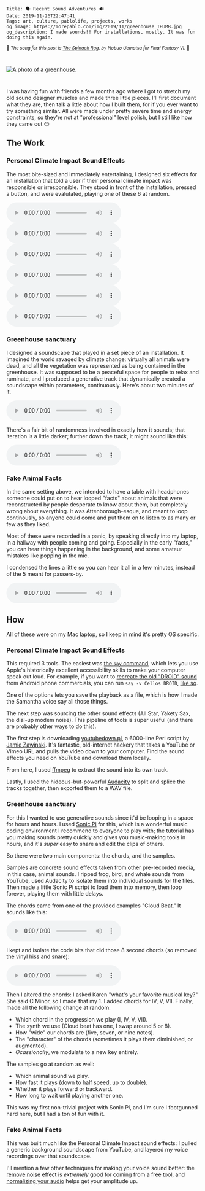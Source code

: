     Title: 🗣 Recent Sound Adventures 🔊
    Date: 2019-11-26T22:47:41
    Tags: art, culture, pablolife, projects, works
    og_image: https://morepablo.com/img/2019/11/greenhouse_THUMB.jpg
    og_description: I made sounds!! For installations, mostly. It was fun doing this again.

<small>🎵 <em>The song for this post is <a href="https://www.youtube.com/watch?v=EmAH9XcDKb8">The Spinach Rag</a>, by Nobuo Uematsu for Final Fantasy VI.</em> 🎵</small>

<div class="caption-img-block" style="margin: 25px auto">
<a href="https://pxhere.com/en/photo/133305" target="blank"><img src="/img/2019/11/greenhouse_THUMB.jpg" alt="A photo of a greenhouse." style="margin: 15px auto;" /></a>
</div>

I was having fun with friends a few months ago where I got to stretch my old
sound designer muscles and made three little pieces. I'll first document what
they are, then talk a little about how I built them, for if you ever want to try
something similar. All were made under pretty severe time and energy
constraints, so they're not at "professional" level polish, but I still like how
they came out 😊

## The Work

### Personal Climate Impact Sound Effects

The most bite-sized and immediately entertaining, I designed six effects for an
installation that told a user if their personal climate impact was responsible
or irresponsible. They stood in front of the installation, pressed a button,
and were evalutated, playing one of these 6 at random.

<audio controls src="/audio/2019/11/climate_responsibility1.mp3">
Your browser does not support the <code>audio</code>element</audio>

<audio controls src="/audio/2019/11/climate_responsibility2.mp3">
Your browser does not support the <code>audio</code>element</audio>

<audio controls src="/audio/2019/11/climate_responsibility3.mp3">
Your browser does not support the <code>audio</code>element</audio>

<audio controls src="/audio/2019/11/climate_responsibility4.mp3">
Your browser does not support the <code>audio</code>element</audio>

<audio controls src="/audio/2019/11/climate_responsibility5.mp3">
Your browser does not support the <code>audio</code>element</audio>

<audio controls src="/audio/2019/11/climate_responsibility6.mp3">
Your browser does not support the <code>audio</code>element</audio>

### Greenhouse sanctuary

I designed a soundscape that played in a set piece of an installation. It
imagined the world ravaged by climate change: virtually all animals were dead,
and all the vegetation was represented as being contained in the greenhouse. It
was supposed to be a peaceful space for people to relax and ruminate, and I
produced a generative track that dynamically created a soundscape within
parameters, continuously. Here's about two minutes of it.

<audio controls src="/audio/2019/11/greenhouse_soundscape1.mp3">
Your browser does not support the <code>audio</code>element</audio>

There's a fair bit of randomness involved in exactly how it sounds; that
iteration is a little darker; further down the track, it might sound like this:

<audio controls src="/audio/2019/11/greenhouse_soundscape2.mp3">
Your browser does not support the <code>audio</code>element</audio>

### Fake Animal Facts

In the same setting above, we intended to have a table with headphones someone
could put on to hear looped "facts" about animals that were reconstructed by
people desperate to know about them, but completely wrong about everything. It
was Attenborough-esque, and meant to loop continously, so anyone could come and
put them on to listen to as many or few as they liked.

Most of these were recorded in a panic, by speaking directly into my laptop, in
a hallway with people coming and going. Especially in the early "facts," you can
hear things happening in the background, and some amateur mistakes like popping
in the mic.

I condensed the lines a little so you can hear it all in a few minutes, instead
of the 5 meant for passers-by.

<audio controls src="/audio/2019/11/attenborough_condensed.mp3">
Your browser does not support the <code>audio</code>element</audio>

## How

All of these were on my Mac laptop, so I keep in mind it's pretty OS specific.

### Personal Climate Impact Sound Effects

This required 3 tools. The easiest was [the `say` command][3], which lets you use
Apple's historically excellent accessibility skills to make your computer speak
out loud. For example, if you want to [recreate the old "DROID" sound][2] from
Android phone commercials, you can run `say -v Cellos DROID`, [like so][1].

One of the options lets you save the playback as a file, which is how I made the
Samantha voice say all those things.

The next step was sourcing the other sound effects (All Star, Yakety Sax, the
dial-up modem noise). This pipeline of tools is super useful (and there are
probably other ways to do this).

The first step is downloading [youtubedown.pl][4], a 6000-line Perl script by
[Jamie Zawinski][5]. It's fantastic, old-internet hackery that takes a YouTube
or Vimeo URL and pulls the video down to your computer. Find the sound effects
you need on YouTube and download them locally.

From here, I used [ffmpeg][6] to extract the sound into its own track.

Lastly, I used the hideous-but-powerful [Audacity][7] to split and splice the
tracks together, then exported them to a WAV file.

### Greenhouse sanctuary

For this I wanted to use generative sounds since it'd be looping in a space for
hours and hours. I used [Sonic Pi][10] for this, which is a wonderful music
coding environment I recommend to everyone to play with; the tutorial has you
making sounds pretty quickly and gives you music-making tools in hours, and it's
_super_ easy to share and edit the clips of others.

So there were two main components: the chords, and the samples.

Samples are concrete sound effects taken from other pre-recorded media, in this
case, animal sounds. I ripped frog, bird, and whale sounds from YouTube, used
Audacity to isolate them into individual sounds for the files. Then made a
little Sonic Pi script to load them into memory, then loop forever, playing them
with little delays.

The chords came from one of the provided examples "Cloud Beat." It sounds like
this:

<audio controls src="/audio/2019/11/cloud_beat.mp3">
Your browser does not support the <code>audio</code>element</audio>

I kept and isolate the code bits that did those 8 second chords (so removed the
vinyl hiss and snare):

<audio controls src="/audio/2019/11/cloud_beat_chords.mp3">
Your browser does not support the <code>audio</code>element</audio>

Then I altered the chords: I asked Karen "what's your favorite musical key?" She
said C Minor, so I made that my 1. I added chords for IV, V, VII. Finally, made
all the following change at random:

* Which chord in the progression we play (I, IV, V, VII).
* The synth we use (Cloud beat has one, I swap around 5 or 8).
* How "wide" our chords are (five, seven, or nine notes).
* The "character" of the chords (sometimes it plays them diminished, or augmented).
* _Ocassionally_, we modulate to a new key entirely.

The samples go at random as well:

* Which animal sound we play.
* How fast it plays (down to half speed, up to double).
* Whether it plays forward or backward.
* How long to wait until playing another one.

This was my first non-trivial project with Sonic Pi, and I'm sure I footgunned
hard here, but I had a ton of fun with it.

### Fake Animal Facts

This was built much like the Personal Climate Impact sound effects: I pulled a
generic background soundscape from YouTube, and layered my voice recordings
over that soundscape.

I'll mention a few other techniques for making your voice sound better: the
[remove noise][8] effect is _extremely_ good for coming from a free tool, and
[normalizing your audio][9] helps get your amplitude up.

   [1]: https://www.youtube.com/watch?v=kV7k8SqGFGY
   [2]: https://www.youtube.com/watch?v=UBL47tHrvMA
   [3]: https://www.techradar.com/how-to/computing/apple/terminal-101-making-your-mac-talk-with-say-1305649
   [4]: https://www.jwz.org/hacks/youtubedown
   [5]: https://www.jwz.org/blog/
   [6]: https://www.ffmpeg.org/
   [7]: https://www.audacityteam.org/
   [8]: https://fedoramagazine.org/audacity-quick-tip-quickly-remove-background-noise/
   [9]: https://www.youtube.com/watch?v=j1fvmeKj1gI
   [10]: https://sonic-pi.net/
